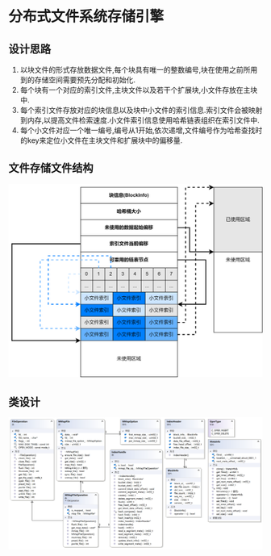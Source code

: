 # 分布式文件系统存储引擎

## 设计思路

1. 以块文件的形式存放数据文件,每个块具有唯一的整数编号,块在使用之前所用到的存储空间需要预先分配和初始化.
2. 每个块有一个对应的索引文件,主块文件以及若干个扩展块,小文件存放在主块中.
3. 每个索引文件存放对应的块信息以及块中小文件的索引信息.索引文件会被映射到内存,以提高文件检索速度.小文件索引信息使用哈希链表组织在索引文件中.
4. 每个小文件对应一个唯一编号,编号从1开始,依次递增,文件编号作为哈希查找时的key来定位小文件在主块文件和扩展块中的偏移量.

## 文件存储文件结构

![文件存储结构](./image/readme/file_storage.png)

## 类设计

![类设计](./image/readme/class_design.png)
